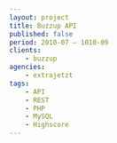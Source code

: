 ```yaml
---
layout: project
title: Buzzup API
published: false
period: 2010-07 – 1010-09
clients:
    - buzzup
agencies:
    - extrajetzt
tags:
    - API
    - REST
    - PHP
    - MySQL
    - Highscore
---
```

